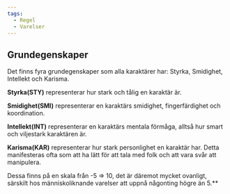 ```yaml
---
tags:
  - Regel
  - Varelser
---
```

## Grundegenskaper
Det finns fyra grundegenskaper som alla karaktärer har: Styrka, Smidighet, Intellekt och Karisma.

**Styrka(STY)** representerar hur stark och tålig en karaktär är.

**Smidighet(SMI)** representerar en karaktärs smidighet, fingerfärdighet och koordination.

**Intellekt(INT)** representerar en karaktärs mentala förmåga, alltså hur smart och viljestark karaktären är.

**Karisma(KAR)** representerar hur stark personlighet en karaktär har. Detta manifesteras ofta som att ha lätt för att tala med folk och att vara svår att manipulera.

Dessa finns på en skala från -5 => 10, det är däremot mycket ovanligt, särskilt hos människoliknande varelser att uppnå någonting högre än 5.**